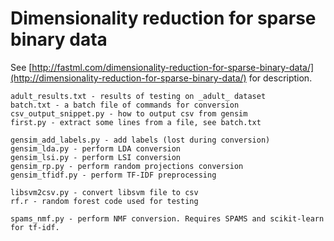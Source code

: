 Dimensionality reduction for sparse binary data
===============================================

See [http://fastml.com/dimensionality-reduction-for-sparse-binary-data/](http://dimensionality-reduction-for-sparse-binary-data/) for description.

	adult_results.txt - results of testing on _adult_ dataset
	batch.txt - a batch file of commands for conversion
	csv_output_snippet.py - how to output csv from gensim
	first.py - extract some lines from a file, see batch.txt
	
	gensim_add_labels.py - add labels (lost during conversion)
	gensim_lda.py - perform LDA conversion
	gensim_lsi.py - perform LSI conversion
	gensim_rp.py - perform random projections conversion
	gensim_tfidf.py - perform TF-IDF preprocessing
	
	libsvm2csv.py - convert libsvm file to csv
	rf.r - random forest code used for testing
	
	spams_nmf.py - perform NMF conversion. Requires SPAMS and scikit-learn for tf-idf.
	